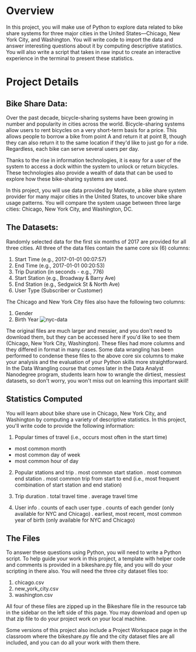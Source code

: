 # Overview
In this project, you will make use of Python to explore data related to bike share systems for three major cities in the United States—Chicago,
New York City, and Washington. You will write code to import the data and answer interesting questions about it by computing descriptive statistics.
You will also write a script that takes in raw input to create an interactive experience in the terminal to present these statistics.

# Project Details
## Bike Share Data:
  Over the past decade, bicycle-sharing systems have been growing in number and popularity in cities across the world.
  Bicycle-sharing systems allow users to rent bicycles on a very short-term basis for a price. This allows people to borrow a bike from point A and return it at point B, 
  though they can also return it to the same location if they'd like to just go for a ride. Regardless, each bike can serve several users per day.

  Thanks to the rise in information technologies, it is easy for a user of the system to access a dock within the system to unlock or return bicycles.
  These technologies also provide a wealth of data that can be used to explore how these bike-sharing systems are used.

  In this project, you will use data provided by Motivate, a bike share system provider for many major cities in the United States, 
  to uncover bike share usage patterns. You will compare the system usage between three large cities: Chicago, New York City, and Washington, DC.

## The Datasets:
  Randomly selected data for the first six months of 2017 are provided for all three cities. All three of the data files contain the same core six (6) columns:

  1. Start Time (e.g., 2017-01-01 00:07:57)
  2. End Time (e.g., 2017-01-01 00:20:53)
  3. Trip Duration (in seconds - e.g., 776)
  4. Start Station (e.g., Broadway & Barry Ave)
  5. End Station (e.g., Sedgwick St & North Ave)
  6. User Type (Subscriber or Customer)
  
  The Chicago and New York City files also have the following two columns:

  1. Gender
  2. Birth Year
  ![nyc-data](https://user-images.githubusercontent.com/84365449/182884314-311a1124-0443-4f47-bdf0-6cb6aabd53b3.png)

  The original files are much larger and messier, and you don't need to download them, but they can be accessed here if you'd like to see them (Chicago, New York City,
  Washington). These files had more columns and they differed in format in many cases.
  Some data wrangling has been performed to condense these files to the above core six columns to make your analysis and
  the evaluation of your Python skills more straightforward. In the Data Wrangling course that comes later in the Data Analyst Nanodegree program, 
  students learn how to wrangle the dirtiest, messiest datasets, so don't worry, you won't miss out on learning this important skill!
  
## Statistics Computed
  You will learn about bike share use in Chicago, New York City, and Washington by computing a variety of descriptive statistics. In this project,
  you'll write code to provide the following information:

1. Popular times of travel (i.e., occurs most often in the start time)
 <ul>
 <li>most common month
 <li>most common day of week
 <li>most common hour of day
 </ul>

2. Popular stations and trip
 . most common start station
 . most common end station
 . most common trip from start to end (i.e., most frequent combination of start station and end station)

3. Trip duration
 . total travel time
 . average travel time
 
4. User info
 . counts of each user type
 . counts of each gender (only available for NYC and Chicago)
 . earliest, most recent, most common year of birth (only available for NYC and Chicago)
  
## The Files
  To answer these questions using Python, you will need to write a Python script. To help guide your work in this project,
  a template with helper code and comments is provided in a bikeshare.py file, and you will do your scripting in there also. 
  You will need the three city dataset files too:
  1. chicago.csv
  2. new_york_city.csv
  3. washington.csv
  
All four of these files are zipped up in the Bikeshare file in the resource tab in the sidebar on the left side of this page. 
You may download and open up that zip file to do your project work on your local machine.

Some versions of this project also include a Project Workspace page in the classroom where the bikeshare.py file and the city dataset files are all included,
and you can do all your work with them there.

